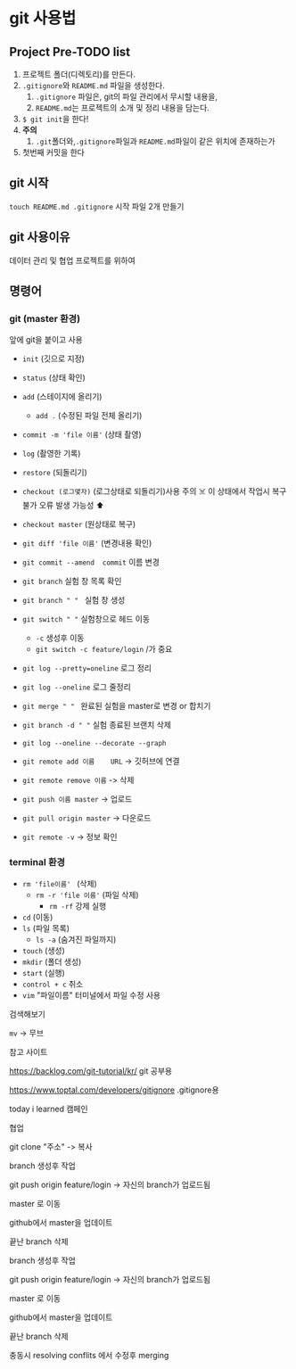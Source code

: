# git 사용법

## Project Pre-TODO list

1. 프로젝트 폴더(디렉토리)를 만든다.
2. `.gitignore`와 `README.md` 파일을 생성한다.
   1. `.gitignore` 파일은, git의 파일 관리에서 무시할 내용을,
   2. `README.md`는 프로젝트의 소개 및 정리 내용을 담는다.
3. `$ git init`을 한다!
4. **주의**
   1. `.git`폴더와,`.gitignore`파일과 `README.md`파일이 같은 위치에 존재하는가
5. 첫번째 커밋을 한다



## git 시작

`touch README.md .gitignore` 시작 파일 2개 만들기



## git 사용이유

데이터 관리 및 협업 프로젝트를 위하여

## 명령어 

### git (master 환경) 

앞에 git을 붙이고 사용

- `init` (깃으로 지정)
- `status` (상태 확인)
- `add` (스테이지에 올리기)

  - `add .` (수정된 파일 전체 올리기)
- `commit -m 'file 이름'` (상태 촬영)
- `log` (촬영한 기록)
- `restore` (되돌리기)
- `checkout (로그몇자)` (로그상태로 되돌리기)사용 주의 :skull_and_crossbones: 이 상태에서 작업시 복구불가 오류 발생 가능성 :arrow_up: 
- `checkout master` (원상태로 복구)
- `git diff 'file 이름'` (변경내용 확인)
- `git commit --amend  commit` 이름 변경
- `git branch`      실험 창 목록 확인
- `git branch " " `  실험 창 생성
- `git switch " "`     실험창으로 헤드 이동
  - `-c`  생성후 이동
  - `git switch -c feature/login` /가 중요
- `git log --pretty=oneline`  로그 정리
- `git log --oneline` 로그 줄정리
- `git merge " " ` 완료된 실험을 master로 변경 or 합치기
- `git branch -d " "`  실험 종료된 브랜치 삭제
- `git log --oneline --decorate --graph`
- `git remote add 이름	URL`  -> 깃허브에 연결
- `git remote remove 이름` -> 삭제
- `git push 이름 master`  -> 업로드
- `git pull origin master`  -> 다운로드
- `git remote -v`  -> 정보 확인

### terminal 환경

- `rm 'file이름' ` (삭제)
  - `rm -r 'file 이름'` (파일 삭제)
    - `rm -rf` 강제 실행
- `cd` (이동)
- `ls` (파일 목록)
  - `ls -a` (숨겨진 파일까지)
- `touch` (생성)
- `mkdir` (폴더 생성)
- `start` (실행)
- `control + c` 취소
- `vim` "파일이름" 터미널에서 파일 수정 사용

















검색해보기

`mv` -> 무브



참고 사이트

https://backlog.com/git-tutorial/kr/ git 공부용

https://www.toptal.com/developers/gitignore .gitignore용

today i learned 캠페인



협업 

git clone "주소"  -> 복사

branch 생성후 작업

git push origin feature/login  -> 자신의 branch가 업로드됨

master 로 이동

github에서 master을 업데이트

끝난 branch 삭제

branch 생성후 작업

git push origin feature/login  -> 자신의 branch가 업로드됨

master 로 이동

github에서 master을 업데이트

끝난 branch 삭제



충동시 resolving conflits 에서 수정후 merging



